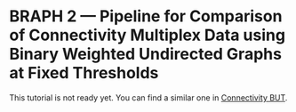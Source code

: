 # BRAPH 2 — Pipeline for Comparison of Connectivity Multiplex Data using Binary Weighted Undirected Graphs at Fixed Thresholds

This tutorial is not ready yet. You can find a similar one in [Connectivity BUT](../tut_a_con_but).
